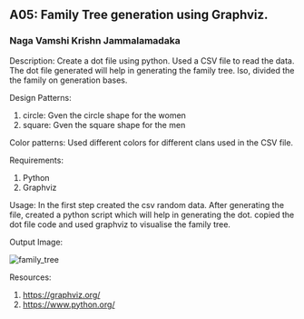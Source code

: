 ## A05: Family Tree generation using Graphviz.

### Naga Vamshi Krishn Jammalamadaka

Description:
Create a dot file using python. Used a CSV file to read the data. The dot file generated will help in generating the family tree. lso, divided the the family on generation bases.


Design Patterns:
1. circle: Gven the circle shape for the women
2. square: Gven the square shape for the men

Color patterns:
Used different colors for different clans used in the CSV file.

Requirements:
1. Python
2. Graphviz

Usage: 
In the first step created the csv random data. After generating the file, created a python script which will help in generating the dot. copied the dot file code and used graphviz to visualise the family tree.

Output Image:

![family_tree](https://github.com/Nagavamshikrishna/4883-SoftwareTools-Naga/assets/70953975/f16f5db8-8a1d-4250-9c77-bcf4c904cfe5)

Resources: 
1. https://graphviz.org/
2. https://www.python.org/
